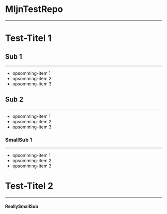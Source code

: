 # MIjnTestRepo
---------------------------
# Test-Titel 1

## Sub 1
-----------------
- opsomming-item 1
- opsomming-item 2
- opsomming-item 3

## Sub 2 
-----------------
- opsomming-item 1
- opsomming-item 2
- opsomming-item 3

### SmallSub 1
----------------
- opsomming-item 1
- opsomming-item 2
- opsomming-item 3

# Test-Titel 2
----------------
#### ReallySmallSub



